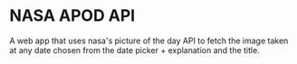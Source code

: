 # NASA APOD API

A web app that uses nasa's picture of the day API to fetch the image taken at any date chosen from the date picker + explanation and the title.
